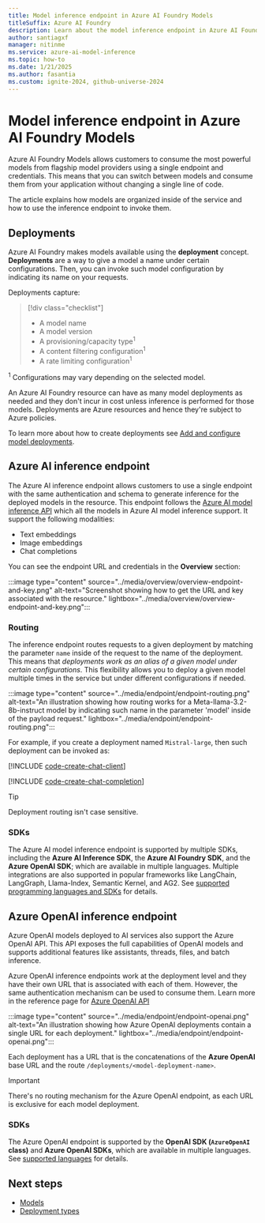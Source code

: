 ```yaml
---
title: Model inference endpoint in Azure AI Foundry Models
titleSuffix: Azure AI Foundry
description: Learn about the model inference endpoint in Azure AI Foundry Models
author: santiagxf
manager: nitinme
ms.service: azure-ai-model-inference
ms.topic: how-to
ms.date: 1/21/2025
ms.author: fasantia
ms.custom: ignite-2024, github-universe-2024
---
```


# Model inference endpoint in Azure AI Foundry Models

Azure AI Foundry Models allows customers to consume the most powerful models from flagship model providers using a single endpoint and credentials. This means that you can switch between models and consume them from your application without changing a single line of code.

The article explains how models are organized inside of the service and how to use the inference endpoint to invoke them.

## Deployments

Azure AI Foundry makes models available using the **deployment** concept. **Deployments** are a way to give a model a name under certain configurations. Then, you can invoke such model configuration by indicating its name on your requests.

Deployments capture:

> [!div class="checklist"]
> * A model name
> * A model version
> * A provisioning/capacity type<sup>1</sup>
> * A content filtering configuration<sup>1</sup>
> * A rate limiting configuration<sup>1</sup>

<sup>1</sup> Configurations may vary depending on the selected model.

An Azure AI Foundry resource can have as many model deployments as needed and they don't incur in cost unless inference is performed for those models. Deployments are Azure resources and hence they're subject to Azure policies.

To learn more about how to create deployments see [Add and configure model deployments](../how-to/create-model-deployments.md).

## Azure AI inference endpoint

The Azure AI inference endpoint allows customers to use a single endpoint with the same authentication and schema to generate inference for the deployed models in the resource. This endpoint follows the [Azure AI model inference API](.././reference/reference-model-inference-api.md) which all the models in Azure AI model inference support. It support the following modalities:

* Text embeddings
* Image embeddings
* Chat completions

You can see the endpoint URL and credentials in the **Overview** section:

:::image type="content" source="../media/overview/overview-endpoint-and-key.png" alt-text="Screenshot showing how to get the URL and key associated with the resource." lightbox="../media/overview/overview-endpoint-and-key.png":::

### Routing

The inference endpoint routes requests to a given deployment by matching the parameter `name` inside of the request to the name of the deployment. This means that *deployments work as an alias of a given model under certain configurations*. This flexibility allows you to deploy a given model multiple times in the service but under different configurations if needed.

:::image type="content" source="../media/endpoint/endpoint-routing.png" alt-text="An illustration showing how routing works for a Meta-llama-3.2-8b-instruct model by indicating such name in the parameter 'model' inside of the payload request." lightbox="../media/endpoint/endpoint-routing.png":::

For example, if you create a deployment named `Mistral-large`, then such deployment can be invoked as:

[!INCLUDE [code-create-chat-client](../includes/code-create-chat-client.md)]

[!INCLUDE [code-create-chat-completion](../includes/code-create-chat-completion.md)]

> [!TIP]
> Deployment routing isn't case sensitive.

### SDKs

The Azure AI model inference endpoint is supported by multiple SDKs, including the **Azure AI Inference SDK**, the **Azure AI Foundry SDK**, and the **Azure OpenAI SDK**; which are available in multiple languages. Multiple integrations are also supported in popular frameworks like LangChain, LangGraph, Llama-Index, Semantic Kernel, and AG2. See [supported programming languages and SDKs](../supported-languages.md) for details.

## Azure OpenAI inference endpoint

Azure OpenAI models deployed to AI services also support the Azure OpenAI API. This API exposes the full capabilities of OpenAI models and supports additional features like assistants, threads, files, and batch inference.

Azure OpenAI inference endpoints work at the deployment level and they have their own URL that is associated with each of them. However, the same authentication mechanism can be used to consume them. Learn more in the reference page for [Azure OpenAI API](../../../ai-services/openai/reference.md)

:::image type="content" source="../media/endpoint/endpoint-openai.png" alt-text="An illustration showing how Azure OpenAI deployments contain a single URL for each deployment." lightbox="../media/endpoint/endpoint-openai.png":::

Each deployment has a URL that is the concatenations of the **Azure OpenAI** base URL and the route `/deployments/<model-deployment-name>`.

> [!IMPORTANT]
> There's no routing mechanism for the Azure OpenAI endpoint, as each URL is exclusive for each model deployment.

### SDKs

The Azure OpenAI endpoint is supported by the **OpenAI SDK (`AzureOpenAI` class)** and **Azure OpenAI SDKs**, which are available in multiple languages. See [supported languages](../supported-languages.md#azure-openai-models) for details. 


## Next steps

- [Models](models.md)
- [Deployment types](deployment-types.md)
